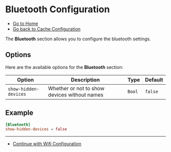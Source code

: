 # Bluetooth Configuration

- [Go to Home](./Welcome.md)
- [Go back to Cache Configuration](./Cache.md)

The **Bluetooth** section allows you to configure the bluetooth settings.

## Options

Here are the available options for the **Bluetooth** section:

| Option                | Description                                  | Type   | Default |
| ----------------------- | ---------------------------------------------- | -------- | --------- |
| `show-hidden-devices` | Whether or not to show devices without names | `Bool` | `false` |

## Example

```toml
[Bluetooth]
show-hidden-devices = false
```

---

- [Continue with Wifi Configuration](./Wifi.md)
